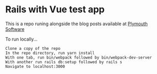 # Rails with Vue test app

This is a repo runing alongside the blog posts available at [Plymouth Software](www.plymouthsoftware.com)

To run locally...

    Clone a copy of the repo
    In the repo directory, run yarn install
    With one tab, run bin/webpack followed by bin/webpack-dev-server
    With another run rails db:setup followed by rails s
    Navigate to localhost:3000
